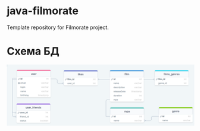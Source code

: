 # java-filmorate
Template repository for Filmorate project.
# Схема БД
![alt text](https://github.com/SemenenkoEugene/java-filmorate/blob/main/2023-05-19_19-49-54.png?raw=true)
